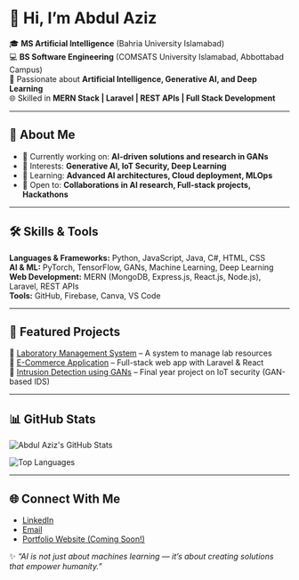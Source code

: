 # 👋 Hi, I’m Abdul Aziz  

🎓 **MS Artificial Intelligence** (Bahria University Islamabad)  
💻 **BS Software Engineering** (COMSATS University Islamabad, Abbottabad Campus)  
🔬 Passionate about **Artificial Intelligence, Generative AI, and Deep Learning**  
🌐 Skilled in **MERN Stack | Laravel | REST APIs | Full Stack Development**  

---

## 🚀 About Me  
- 🔭 Currently working on: **AI-driven solutions and research in GANs**  
- 🎯 Interests: **Generative AI, IoT Security, Deep Learning**  
- 🌱 Learning: **Advanced AI architectures, Cloud deployment, MLOps**  
- 🤝 Open to: **Collaborations in AI research, Full-stack projects, Hackathons**  

---

## 🛠️ Skills & Tools  
**Languages & Frameworks:** Python, JavaScript, Java, C#, HTML, CSS  
**AI & ML:** PyTorch, TensorFlow, GANs, Machine Learning, Deep Learning  
**Web Development:** MERN (MongoDB, Express.js, React.js, Node.js), Laravel, REST APIs  
**Tools:** GitHub, Firebase, Canva, VS Code  

---

## 📂 Featured Projects  
🔹 [Laboratory Management System](https://github.com/abdulazizatGitHub/Laboratory-Management-System) – A system to manage lab resources  
🔹 [E-Commerce Application](https://github.com/abdulazizatGitHub/E-Commerce-Application) – Full-stack web app with Laravel & React  
🔹 [Intrusion Detection using GANs](https://github.com/abdulazizatGitHub) – Final year project on IoT security (GAN-based IDS)  

---

## 📊 GitHub Stats  
![Abdul Aziz's GitHub Stats](https://github-readme-stats.vercel.app/api?username=abdulazizatGitHub&show_icons=true&theme=radical)  

![Top Languages](https://github-readme-stats.vercel.app/api/top-langs/?username=abdulazizatGitHub&layout=compact&theme=radical)  

---

## 🌐 Connect With Me  
- [LinkedIn](https://www.linkedin.com/in/abdul-aziz-41364728a/)  
- [Email](mailto:abdulazizk1430@gmail.com)  
- [Portfolio Website (Coming Soon!)]()  

✨ *“AI is not just about machines learning — it’s about creating solutions that empower humanity.”*  

